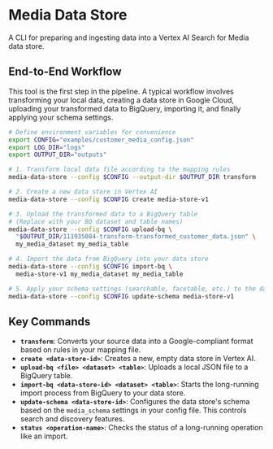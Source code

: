 # Media Data Store

A CLI for preparing and ingesting data into a Vertex AI Search for Media data store.

## End-to-End Workflow

This tool is the first step in the pipeline. A typical workflow involves transforming your local data, creating a data
store in Google Cloud, uploading your transformed data to BigQuery, importing it, and finally applying your schema
settings.

```bash
# Define environment variables for convenience
export CONFIG="examples/customer_media_config.json"
export LOG_DIR="logs"
export OUTPUT_DIR="outputs"

# 1. Transform local data file according to the mapping rules
media-data-store --config $CONFIG --output-dir $OUTPUT_DIR transform

# 2. Create a new data store in Vertex AI
media-data-store --config $CONFIG create media-store-v1

# 3. Upload the transformed data to a BigQuery table
# (Replace with your BQ dataset and table names)
media-data-store --config $CONFIG upload-bq \
  "$OUTPUT_DIR/111935084-transform-transformed_customer_data.json" \
  my_media_dataset my_media_table

# 4. Import the data from BigQuery into your data store
media-data-store --config $CONFIG import-bq \
  media-store-v1 my_media_dataset my_media_table

# 5. Apply your schema settings (searchable, facetable, etc.) to the data store
media-data-store --config $CONFIG update-schema media-store-v1
```

## Key Commands

- **`transform`**: Converts your source data into a Google-compliant format based on rules in your mapping file.
- **`create <data-store-id>`**: Creates a new, empty data store in Vertex AI.
- **`upload-bq <file> <dataset> <table>`**: Uploads a local JSON file to a BigQuery table.
- **`import-bq <data-store-id> <dataset> <table>`**: Starts the long-running import process from BigQuery to your data
  store.
- **`update-schema <data-store-id>`**: Configures the data store's schema based on the `media_schema` settings in your
  config file. This controls search and discovery features.
- **`status <operation-name>`**: Checks the status of a long-running operation like an import.
